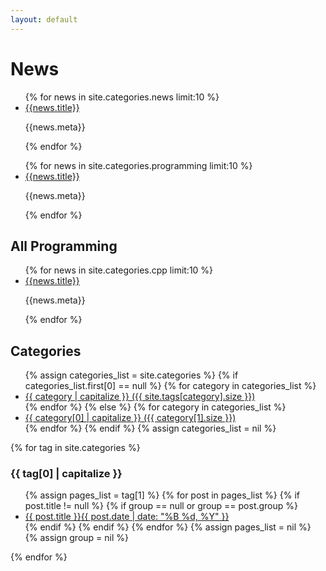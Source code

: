 ```yaml
---
layout: default
---
```


<h1>News</h1>

<ul >
    {% for news in site.categories.news limit:10 %}
    <li>
        <a href="{{news.url}}" class="silent_list">{{news.title}}</a>
        <p>{{news.meta}}</p>
    </li>
    {% endfor %}
</ul>
        
<ul >
    {% for news in site.categories.programming limit:10 %}
    <li>
        <a href="{{news.url}}" class="silent_list">{{news.title}}</a>
        <p>{{news.meta}}</p>
    </li>
    {% endfor %}
</ul>

## All Programming
<ul >
    {% for news in site.categories.cpp limit:10 %}
    <li>
        <a href="{{news.url}}" class="silent_list">{{news.title}}</a>
        <p>{{news.meta}}</p>
    </li>
    {% endfor %}
</ul>

<h2>Categories</h2>
<ul>
{% assign categories_list = site.categories %}
  {% if categories_list.first[0] == null %}
    {% for category in categories_list %}
      <li><a href="#{{ category }}">{{ category | capitalize }} ({{ site.tags[category].size }})</a></li>
    {% endfor %}
  {% else %}
    {% for category in categories_list %}
      <li><a href="#{{ tag[0] }}">{{ category[0] | capitalize }} ({{ category[1].size }})</a></li>
    {% endfor %}
  {% endif %}
{% assign categories_list = nil %}
</ul>

{% for tag in site.categories %}
  <h3 id="{{ tag[0] }}">{{ tag[0] | capitalize }}</h3>
  <ul>
    {% assign pages_list = tag[1] %}
    {% for post in pages_list %}
      {% if post.title != null %}
      {% if group == null or group == post.group %}
      <li><a href="{{ site.url }}{{ post.url }}">{{ post.title }}<span class="entry-date"><time datetime="{{ post.date | date_to_xmlschema }}" itemprop="datePublished">{{ post.date | date: "%B %d, %Y" }}</time></span></a></li>
      {% endif %}
      {% endif %}
    {% endfor %}
    {% assign pages_list = nil %}
    {% assign group = nil %}
  </ul>
{% endfor %}
